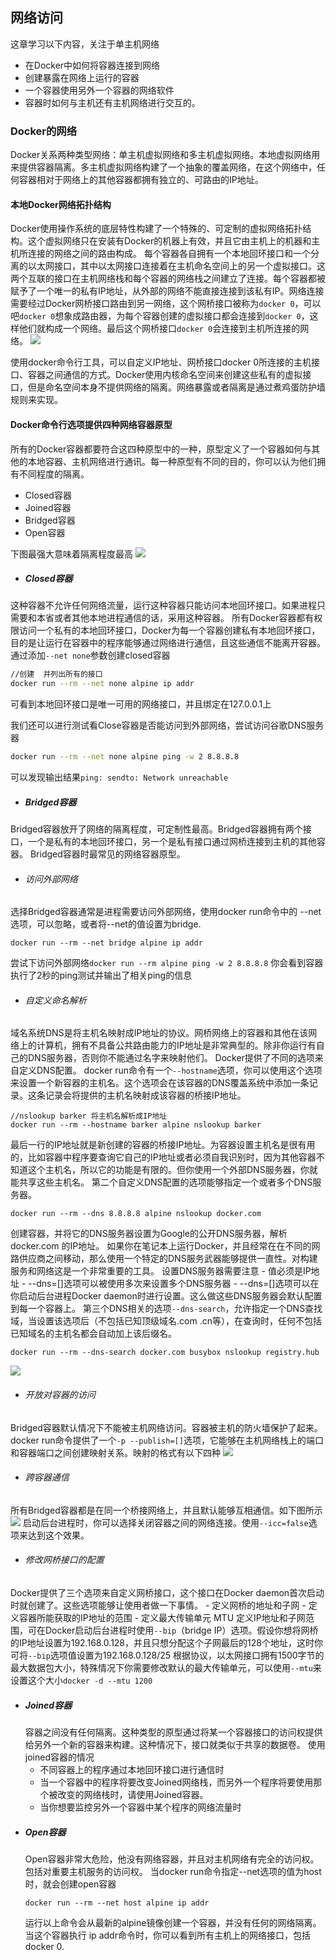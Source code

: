 ## 网络访问
这章学习以下内容，关注于单主机网络
- 在Docker中如何将容器连接到网络
- 创建暴露在网络上运行的容器
- 一个容器使用另外一个容器的网络软件
- 容器时如何与主机还有主机网络进行交互的。

### Docker的网络
Docker关系两种类型网络：单主机虚拟网络和多主机虚拟网络。本地虚拟网络用来提供容器隔离。多主机虚拟网络构建了一个抽象的覆盖网络，在这个网络中，任何容器相对于网络上的其他容器都拥有独立的、可路由的IP地址。

#### 本地Docker网络拓扑结构
Docker使用操作系统的底层特性构建了一个特殊的、可定制的虚拟网络拓扑结构。这个虚拟网络只在安装有Docker的机器上有效，并且它由主机上的机器和主机所连接的网络之间的路由构成。
每个容器各自拥有一个本地回环接口和一个分离的以太网接口，其中以太网接口连接着在主机命名空间上的另一个虚拟接口。这两个互联的接口在主机网络栈和每个容器的网络栈之间建立了连接。每个容器都被赋予了一个唯一的私有IP地址，从外部的网络不能直接连接到该私有IP。网络连接需要经过Docker网桥接口路由到另一网络，这个网桥接口被称为`docker 0`，可以吧`docker 0`想象成路由器，为每个容器创建的虚拟接口都会连接到`docker 0`，这样他们就构成一个网络。最后这个网桥接口`docker 0`会连接到主机所连接的网络。
![](/assets/Snip20190404_1.png)

使用docker命令行工具，可以自定义IP地址、网桥接口docker 0所连接的主机接口、容器之间通信的方式。Docker使用内核命名空间来创建这些私有的虚拟接口，但是命名空间本身不提供网络的隔离。网络暴露或者隔离是通过煮鸡蛋防护墙规则来实现。

#### Docker命令行选项提供四种网络容器原型
所有的Docker容器都要符合这四种原型中的一种，原型定义了一个容器如何与其他的本地容器、主机网络进行通讯。每一种原型有不同的目的，你可以认为他们拥有不同程度的隔离。
- Closed容器
- Joined容器
- Bridged容器
- Open容器

下图最强大意味着隔离程度最高
![](/assets/Snip20190404_2.png)


- ##### Closed容器

这种容器不允许任何网络流量，运行这种容器只能访问本地回环接口。如果进程只需要和本省或者其他本地进程通信的话，采用这种容器。
所有Docker容器都有权限访问一个私有的本地回环接口，Docker为每一个容器创建私有本地回环接口，目的是让运行在容器中的程序能够通过网络进行通信，且这些通信不能离开容器。
通过添加`--net none`参数创建closed容器
```sh
//创建  并列出所有的接口
docker run --rm --net none alpine ip addr
```
可看到本地回环接口是唯一可用的网络接口，并且绑定在127.0.0.1上

我们还可以进行测试看Close容器是否能访问到外部网络，尝试访问谷歌DNS服务器
```sh
docker run --rm --net none alpine ping -w 2 8.8.8.8
```
可以发现输出结果`ping: sendto: Network unreachable`

- ##### Bridged容器
Bridged容器放开了网络的隔离程度，可定制性最高。Bridged容器拥有两个接口，一个是私有的本地回环接口，另一个是私有接口通过网桥连接到主机的其他容器。
Bridged容器时最常见的网络容器原型。

   - ###### 访问外部网络
   选择Bridged容器通常是进程需要访问外部网络，使用docker run命令中的 --net选项，可以忽略，或者将--net的值设置为bridge.
   ```
   docker run --rm --net bridge alpine ip addr
   ```
   尝试下访问外部网络`docker run --rm alpine ping -w 2 8.8.8.8`
   你会看到容器执行了2秒的ping测试并输出了相关ping的信息
   
   - ###### 自定义命名解析
   域名系统DNS是将主机名映射成IP地址的协议。网桥网络上的容器和其他在该网络上的计算机，拥有不具备公共路由能力的IP地址是非常典型的。除非你运行有自己的DNS服务器，否则你不能通过名字来映射他们。
   Docker提供了不同的选项来自定义DNS配置。
   docker run命令有一个`--hostname`选项，你可以使用这个选项来设置一个新容器的主机名。这个选项会在该容器的DNS覆盖系统中添加一条记录。这条记录会将提供的主机名映射成该容器的桥接IP地址。
   ```
   //nslookup barker 将主机名解析成IP地址
   docker run --rm --hostname barker alpine nslookup barker
   ```
   最后一行的IP地址就是新创建的容器的桥接IP地址。为容器设置主机名是很有用的，比如容器中程序要查询它自己的IP地址或者必须自我识别时，因为其他容器不知道这个主机名，所以它的功能是有限的。但你使用一个外部DNS服务器，你就能共享这些主机名。
   第二个自定义DNS配置的选项能够指定一个或者多个DNS服务器。
   ```
   docker run --rm --dns 8.8.8.8 alpine nslookup docker.com
   ```
   创建容器，并将它的DNS服务器设置为Google的公开DNS服务器，解析docker.com
的IP地址。
   如果你在笔记本上运行Docker，并且经常在在不同的网路供应商之间移动，那么使用一个特定的DNS服务武器能够提供一直性。对构建服务和网络这是一个非常重要的工具。
   设置DNS服务器需要注意
    - 值必须是IP地址
    - --dns=[]选项可以被使用多次来设置多个DNS服务器
    - --dns=[]选项可以在你启动后台进程Docker daemon时进行设置。这么做这些DNS服务器会默认配置到每一个容器上。
   第三个DNS相关的选项`--dns-search`，允许指定一个DNS查找域，当设置该选项后（不包括已知顶级域名.com .cn等），在查询时，任何不包括已知域名的主机名都会自动加上该后缀名。
   ```
   docker run --rm --dns-search docker.com busybox nslookup registry.hub
   ```
   ![](/assets/Snip20190404_3.png)

   - ###### 开放对容器的访问
   Bridged容器默认情况下不能被主机网络访问。容器被主机的防火墙保护了起来。
   docker run命令提供了一个`-p --publish=[]`选项，它能够在主机网络栈上的端口和容器端口之间创建映射关系。映射的格式有以下四种
   ![](/assets/Snip20190404_4.png)
   
   - ###### 跨容器通信
   所有Bridged容器都是在同一个桥接网络上，并且默认能够互相通信。如下图所示
   ![](/assets/Snip20190404_5.png)
   启动后台进程时，你可以选择关闭容器之间的网络连接。使用`--icc=false`选项来达到这个效果。
   - ###### 修改网桥接口的配置
   Docker提供了三个选项来自定义网桥接口，这个接口在Docker daemon首次启动时就创建了。这些选项能够让使用者做一下事情。
      - 定义网桥的地址和子网
      - 定义容器所能获取的IP地址的范围
      - 定义最大传输单元 MTU
   定义IP地址和子网范围，可在Docker启动后台进程时使用`--bip`（bridge IP）选项。假设你想将网桥的IP地址设置为192.168.0.128，并且只想分配这个子网最后的128个地址，这时你可将`--bip`选项值设置为192.168.0.128/25 
   根据协议，以太网接口拥有1500字节的最大数据包大小，特殊情况下你需要修改默认的最大传输单元，可以使用`--mtu`来设置这个大小`docker -d --mtu 1200`
   
- ##### Joined容器
  容器之间没有任何隔离。这种类型的原型通过将某一个容器接口的访问权提供给另外一个新的容器来构建。这种情况下，接口就类似于共享的数据卷。
  使用joined容器的情况
   - 不同容器上的程序通过本地回环接口进行通信时
   - 当一个容器中的程序将要改变Joined网络栈，而另外一个程序将要使用那个被改变的网络栈时，请使用Joined容器。
   - 当你想要监控另外一个容器中某个程序的网络流量时 
- ##### Open容器
   Open容器非常大危险，他没有网络容器，并且对主机网络有完全的访问权。包括对重要主机服务的访问权。
   当docker run命令指定--net选项的值为host时，就会创建open容器
   ```
   docker run --rm --net host alpine ip addr
   ```
   运行以上命令会从最新的alpine镜像创建一个容器，并没有任何的网络隔离。当这个容器执行 ip addr命令时，你可以看到所有主机上的网络接口，包括docker 0.





